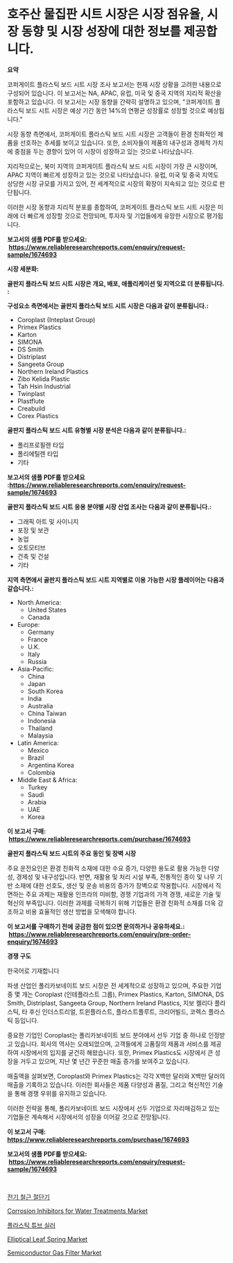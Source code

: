 <p><h1>호주산 물집판 시트 시장은 시장 점유율, 시장 동향 및 시장 성장에 대한 정보를 제공합니다.</h1></p><p><strong>요약</strong></p>
<p><p>코퍼게이트 플라스틱 보드 시트 시장 조사 보고서는 현재 시장 상황을 고려한 내용으로 구성되어 있습니다. 이 보고서는 NA, APAC, 유럽, 미국 및 중국 지역의 지리적 확산을 포함하고 있습니다. 이 보고서는 시장 동향을 간략히 설명하고 있으며, "코퍼게이트 플라스틱 보드 시트 시장은 예상 기간 동안 14%의 연평균 성장률로 성장할 것으로 예상됩니다." </p><p>시장 동향 측면에서, 코퍼게이트 플라스틱 보드 시트 시장은 고객들이 환경 친화적인 제품을 선호하는 추세를 보이고 있습니다. 또한, 소비자들이 제품의 내구성과 경제적 가치에 중점을 두는 경향이 있어 이 시장이 성장하고 있는 것으로 나타났습니다.</p><p>지리적으로는, 북미 지역의 코퍼게이트 플라스틱 보드 시트 시장이 가장 큰 시장이며, APAC 지역이 빠르게 성장하고 있는 것으로 나타났습니다. 유럽, 미국 및 중국 지역도 상당한 시장 규모를 가지고 있어, 전 세계적으로 시장의 확장이 지속되고 있는 것으로 판단됩니다. </p><p>이러한 시장 동향과 지리적 분포를 종합하여, 코퍼게이트 플라스틱 보드 시트 시장은 미래에 더 빠르게 성장할 것으로 전망되며, 투자자 및 기업들에게 유망한 시장으로 평가됩니다.</p></p>
<p><strong>보고서의 샘플 PDF를 받으세요: &nbsp;<a href="https://www.reliableresearchreports.com/enquiry/request-sample/1674693">https://www.reliableresearchreports.com/enquiry/request-sample/1674693</a></strong></p>
<p><strong>시장 세분화:</strong></p>
<p><strong> 골판지 플라스틱 보드 시트 시장은 개요, 배포, 애플리케이션 및 지역으로 더 분류됩니다. :</strong></p>
<p><strong>구성요소 측면에서는 골판지 플라스틱 보드 시트 시장은 다음과 같이 분류됩니다.:</strong></p>
<p><ul><li>Coroplast (Inteplast Group)</li><li>Primex Plastics</li><li>Karton</li><li>SIMONA</li><li>DS Smith</li><li>Distriplast</li><li>Sangeeta Group</li><li>Northern Ireland Plastics</li><li>Zibo Kelida Plastic</li><li>Tah Hsin Industrial</li><li>Twinplast</li><li>Plastflute</li><li>Creabuild</li><li>Corex Plastics</li></ul></p>
<p><strong> 골판지 플라스틱 보드 시트 유형별 시장 분석은 다음과 같이 분류됩니다.:</strong></p>
<p><ul><li>폴리프로필렌 타입</li><li>폴리에틸렌 타입</li><li>기타</li></ul></p>
<p><strong>보고서의 샘플 PDF를 받으세요 :<a href="https://www.reliableresearchreports.com/enquiry/request-sample/1674693">https://www.reliableresearchreports.com/enquiry/request-sample/1674693</a></strong></p>
<p><strong> 골판지 플라스틱 보드 시트 응용 분야별 시장 산업 조사는 다음과 같이 분류됩니다.:</strong></p>
<p><ul><li>그래픽 아트 및 사이니지</li><li>포장 및 보관</li><li>농업</li><li>오토모티브</li><li>건축 및 건설</li><li>기타</li></ul></p>
<p><strong>지역 측면에서 골판지 플라스틱 보드 시트 지역별로 이용 가능한 시장 플레이어는 다음과 같습니다.:</strong></p>
<p><ul>
    <li>
        North America:
        <ul>
            <li>United States</li>
            <li>Canada</li>
        </ul>
    </li>
    <li>
        Europe:
        <ul>
            <li>Germany</li>
            <li>France</li>
            <li>U.K.</li>
            <li>Italy</li>
            <li>Russia</li>
        </ul>
    </li>
    <li>
        Asia-Pacific:
        <ul>
            <li>China</li>
            <li>Japan</li>
            <li>South Korea</li>
            <li>India</li>
            <li>Australia</li>
            <li>China Taiwan</li>
            <li>Indonesia</li>
            <li>Thailand</li>
            <li>Malaysia</li>
        </ul>
    </li>
    <li>
        Latin America:
        <ul>
            <li>Mexico</li>
            <li>Brazil</li>
            <li>Argentina Korea</li>
            <li>Colombia</li>
        </ul>
    </li>
    <li>
        Middle East & Africa:
        <ul>
            <li>Turkey</li>
            <li>Saudi</li>
            <li>Arabia</li>
            <li>UAE</li>
            <li>Korea</li>
        </ul>
    </li>
    </ul></p>
<p><strong>이 보고서 구매: &nbsp;<a href="https://www.reliableresearchreports.com/purchase/1674693">https://www.reliableresearchreports.com/purchase/1674693</a></strong></p>
<p><strong>골판지 플라스틱 보드 시트의 주요 동인 및 장벽 시장</strong></p>
<p><p>주요 운전요인은 환경 친화적 소재에 대한 수요 증가, 다양한 용도로 활용 가능한 다양성, 경제성 및 내구성입니다. 반면, 재활용 및 처리 시설 부족, 전통적인 종이 및 나무 기반 소재에 대한 선호도, 생산 및 운송 비용의 증가가 장벽으로 작용합니다. 시장에서 직면하는 주요 과제는 재활용 인프라의 미비함, 경쟁 기업과의 가격 경쟁, 새로운 기술 및 혁신의 부족입니다. 이러한 과제를 극복하기 위해 기업들은 환경 친화적 소재를 더욱 강조하고 비용 효율적인 생산 방법을 모색해야 합니다.</p></p>
<p><strong>이 보고서를 구매하기 전에 궁금한 점이 있으면 문의하거나 공유하세요.: &nbsp;<a href="https://www.reliableresearchreports.com/enquiry/pre-order-enquiry/1674693">https://www.reliableresearchreports.com/enquiry/pre-order-enquiry/1674693</a></strong></p>
<p><strong>경쟁 구도</strong></p>
<p><p>한국어로 기재합니다</p><p>파생 산업인 폴리카보네이트 보드 시장은 전 세계적으로 성장하고 있으며, 주요한 기업 중 몇 개는 Coroplast (인테플라스트 그룹), Primex Plastics, Karton, SIMONA, DS Smith, Distriplast, Sangeeta Group, Northern Ireland Plastics, 지보 켈리다 플라스틱, 타 후신 인더스트리얼, 트윈플라스트, 플라스트플루트, 크리어빌드, 코렉스 플라스틱 등입니다.</p><p>중요한 기업인 Coroplast는 폴리카보네이트 보드 분야에서 선두 기업 중 하나로 인정받고 있습니다. 회사의 역사는 오래되었으며, 고객들에게 고품질의 제품과 서비스를 제공하여 시장에서의 입지를 굳건히 해왔습니다. 또한, Primex Plastics도 시장에서 큰 성장을 거두고 있으며, 지난 몇 년간 꾸준한 매출 증가를 보여주고 있습니다.</p><p>매출액을 살펴보면, Coroplast와 Primex Plastics는 각각 X백만 달러와 X백만 달러의 매출을 기록하고 있습니다. 이러한 회사들은 제품 다양성과 품질, 그리고 혁신적인 기술을 통해 경쟁 우위를 유지하고 있습니다.</p><p>이러한 전략을 통해, 폴리카보네이트 보드 시장에서 선두 기업으로 자리매김하고 있는 기업들은 계속해서 시장에서의 성장을 이어갈 것으로 전망됩니다.</p></p>
<p><strong>이 보고서 구매: &nbsp; <a href="https://www.reliableresearchreports.com/purchase/1674693">https://www.reliableresearchreports.com/purchase/1674693</a></strong></p>
<p><strong>보고서의 샘플 PDF를 받으세요: &nbsp;<a href="https://www.reliableresearchreports.com/enquiry/request-sample/1674693">https://www.reliableresearchreports.com/enquiry/request-sample/1674693</a></strong><strong></strong></p>
<p>&nbsp;</p>
<p><p><a href="https://github.com/vsoq0zknh59/Market-Research-Report-List-1/blob/main/25684393462.md">전기 철근 절단기</a></p><p><a href="https://issuu.com/reportprime-2/docs/corrosion-inhibitors-for-water-treatments-market-s">Corrosion Inhibitors for Water Treatments Market</a></p><p><a href="https://medium.com/@trevorkruvalis5678/%ED%94%8C%EB%9D%BC%EC%8A%A4%ED%8B%B1-%ED%8A%9C%EB%B8%8C-%EC%8B%9C%ED%8E%84%EB%9F%AC-%EC%8B%9C%EC%9E%A5-%EA%B7%9C%EB%AA%A8%EB%8A%94-%EA%B5%AD%EC%A0%9C-%EC%82%B0%EC%97%85%EC%97%90%EC%84%9C-%EA%B0%80%EC%9E%A5-%EC%A2%8B%EC%9D%80-%EB%A7%88%EC%BC%80%ED%8C%85-%EC%B1%84%EB%84%90%EC%9D%84-%EB%B3%B4%EC%97%AC%EC%A4%8D%EB%8B%88%EB%8B%A4-162e415fd022">플라스틱 튜브 실러</a></p><p><a href="https://three-jumbo-f6d.notion.site/Elliptical-Leaf-Spring-Market-Size-Market-Share-and-Global-Market-Analysis-Report-2024-2031-05b0b43ac61a4d4c95828b72e996482e">Elliptical Leaf Spring Market</a></p><p><a href="https://issuu.com/reportprime-2/docs/semiconductor-gas-filter-market-size-2030.pptx">Semiconductor Gas Filter Market</a></p></p>
